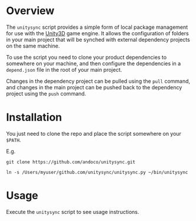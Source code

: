 # Overview

The `unitysync` script provides a simple form of local package management for use with the [Unity3D](https://unity3d.com/) game engine. It allows the configuration of folders in your main project that will be synched with external dependency projects on the same machine.

To use the script you need to clone your product dependencies to somewhere on your machine, and then configure the dependencies in a `depend.json` file in the root of your main project.

Changes in the dependency project can be pulled using the `pull` command, and changes in the main project can be pushed back to the dependency project using the `push` command.

# Installation

You just need to clone the repo and place the script somewhere on your `$PATH`.

E.g.

`git clone https://github.com/andoco/unitysync.git`

`ln -s /Users/myuser/github.com/unitysync/unitysync.py ~/bin/unitysync`

# Usage

Execute the `unitysync` script to see usage instructions.
